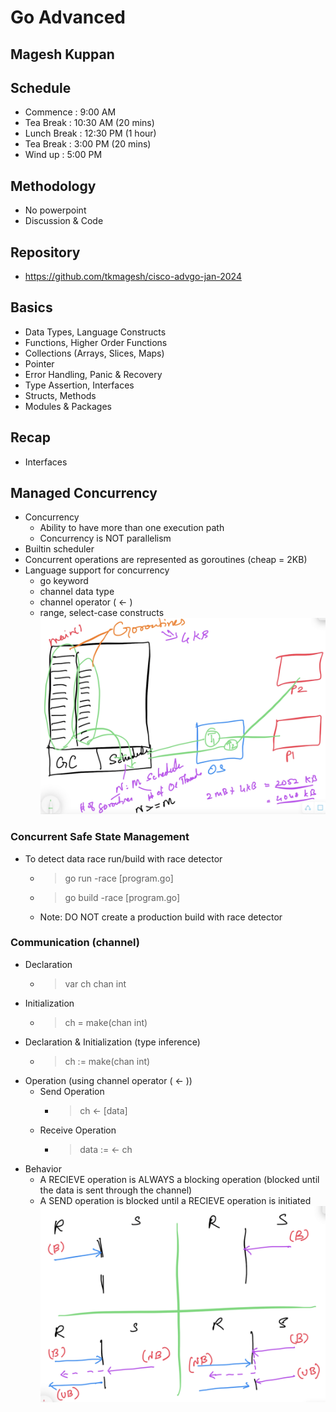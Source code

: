 # Go Advanced

## Magesh Kuppan

## Schedule
- Commence      : 9:00 AM
- Tea Break     : 10:30 AM (20 mins)
- Lunch Break   : 12:30 PM (1 hour)
- Tea Break     : 3:00 PM (20 mins)
- Wind up       : 5:00 PM

## Methodology
- No powerpoint
- Discussion & Code

## Repository
- https://github.com/tkmagesh/cisco-advgo-jan-2024

## Basics
- Data Types, Language Constructs
- Functions, Higher Order Functions
- Collections (Arrays, Slices, Maps)
- Pointer
- Error Handling, Panic & Recovery
- Type Assertion, Interfaces
- Structs, Methods
- Modules & Packages

## Recap
- Interfaces

## Managed Concurrency
- Concurrency
    - Ability to have more than one execution path
    - Concurrency is NOT parallelism
- Builtin scheduler
- Concurrent operations are represented as goroutines (cheap = 2KB)
- Language support for concurrency
    - go keyword
    - channel data type
    - channel operator ( <- )
    - range, select-case constructs
![image](./images/managed-concurrency.png)

### Concurrent Safe State Management
- To detect data race run/build with race detector
    - > go run -race [program.go]
    - > go build -race [program.go]
    - Note: DO NOT create a production build with race detector
### Communication (channel)
- Declaration
    - > var ch chan int
- Initialization
    - > ch = make(chan int)
- Declaration & Initialization (type inference)
    - > ch := make(chan int)
- Operation (using channel operator ( <- ))
    - Send Operation
        - > ch <- [data]
    - Receive Operation
        - > data := <- ch
- Behavior
    - A RECIEVE operation is ALWAYS a blocking operation (blocked until the data is sent through the channel)
    - A SEND operation is blocked until a RECIEVE operation is initiated
![image](./images/channel-behaviors.png)

